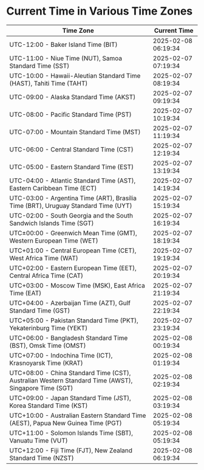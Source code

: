 # Current Time in Various Time Zones

| Time Zone | Current Time |
|-----------|--------------|
| UTC-12:00 - Baker Island Time (BIT) | 2025-02-08 06:19:34 |
| UTC-11:00 - Niue Time (NUT), Samoa Standard Time (SST) | 2025-02-07 07:19:34 |
| UTC-10:00 - Hawaii-Aleutian Standard Time (HAST), Tahiti Time (TAHT) | 2025-02-07 08:19:34 |
| UTC-09:00 - Alaska Standard Time (AKST) | 2025-02-07 09:19:34 |
| UTC-08:00 - Pacific Standard Time (PST) | 2025-02-07 10:19:34 |
| UTC-07:00 - Mountain Standard Time (MST) | 2025-02-07 11:19:34 |
| UTC-06:00 - Central Standard Time (CST) | 2025-02-07 12:19:34 |
| UTC-05:00 - Eastern Standard Time (EST) | 2025-02-07 13:19:34 |
| UTC-04:00 - Atlantic Standard Time (AST), Eastern Caribbean Time (ECT) | 2025-02-07 14:19:34 |
| UTC-03:00 - Argentina Time (ART), Brasília Time (BRT), Uruguay Standard Time (UYT) | 2025-02-07 15:19:34 |
| UTC-02:00 - South Georgia and the South Sandwich Islands Time (SGT) | 2025-02-07 16:19:34 |
| UTC±00:00 - Greenwich Mean Time (GMT), Western European Time (WET) | 2025-02-07 18:19:34 |
| UTC+01:00 - Central European Time (CET), West Africa Time (WAT) | 2025-02-07 19:19:34 |
| UTC+02:00 - Eastern European Time (EET), Central Africa Time (CAT) | 2025-02-07 20:19:34 |
| UTC+03:00 - Moscow Time (MSK), East Africa Time (EAT) | 2025-02-07 21:19:34 |
| UTC+04:00 - Azerbaijan Time (AZT), Gulf Standard Time (GST) | 2025-02-07 22:19:34 |
| UTC+05:00 - Pakistan Standard Time (PKT), Yekaterinburg Time (YEKT) | 2025-02-07 23:19:34 |
| UTC+06:00 - Bangladesh Standard Time (BST), Omsk Time (OMST) | 2025-02-08 00:19:34 |
| UTC+07:00 - Indochina Time (ICT), Krasnoyarsk Time (KRAT) | 2025-02-08 01:19:34 |
| UTC+08:00 - China Standard Time (CST), Australian Western Standard Time (AWST), Singapore Time (SGT) | 2025-02-08 02:19:34 |
| UTC+09:00 - Japan Standard Time (JST), Korea Standard Time (KST) | 2025-02-08 03:19:34 |
| UTC+10:00 - Australian Eastern Standard Time (AEST), Papua New Guinea Time (PGT) | 2025-02-08 05:19:34 |
| UTC+11:00 - Solomon Islands Time (SBT), Vanuatu Time (VUT) | 2025-02-08 05:19:34 |
| UTC+12:00 - Fiji Time (FJT), New Zealand Standard Time (NZST) | 2025-02-08 06:19:34 |
